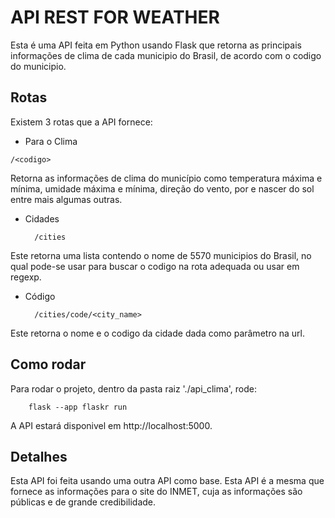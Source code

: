 # API REST FOR WEATHER

  Esta é uma API feita em Python usando Flask que retorna as principais informações de clima de cada municipio do Brasil, de acordo com o codigo do municipio.

## Rotas

  Existem 3 rotas que a API fornece:
  -  Para o Clima

    /<codigo>

Retorna as informações de clima do município como temperatura máxima e mínima, umidade máxima e mínima, direção do vento, por e nascer do sol entre mais algumas outras. 

- Cidades
        
        /cities

Este retorna uma lista contendo o nome de 5570 municipios do Brasil, no qual pode-se usar para buscar o codigo na rota adequada ou usar em regexp.

- Código

        /cities/code/<city_name>

Este retorna o nome e o codigo da cidade dada como parâmetro na url.


## Como rodar

Para rodar o projeto, dentro da pasta raiz './api_clima', rode:

        flask --app flaskr run

A API estará disponivel em http://localhost:5000.


## Detalhes
Esta API foi feita usando uma outra API como base. Esta API é a mesma que fornece as informações para o site do INMET, cuja as informações são públicas e de grande credibilidade.